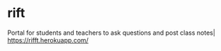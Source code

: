 # rift
Portal for students and teachers to ask questions and post class notes|
https://rifft.herokuapp.com/
